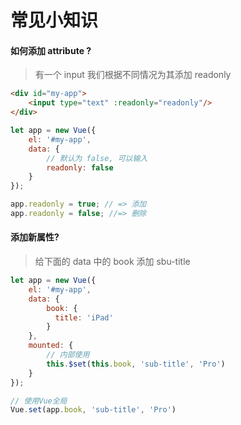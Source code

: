 # 常见小知识

#### 如何添加 attribute ?

> 有一个 input 我们根据不同情况为其添加 readonly 

```html
<div id="my-app">
    <input type="text" :readonly="readonly"/>
</div>
```

```javascript
let app = new Vue({
    el: '#my-app',
    data: {
        // 默认为 false, 可以输入
        readonly: false
    }
});

app.readonly = true; // => 添加
app.readonly = false; //=> 删除
```



#### 添加新属性?

> 给下面的 data 中的 book 添加 sbu-title

```javascript
let app = new Vue({
    el: '#my-app',
    data: {
        book: {
          title: 'iPad'
        }
    },
    mounted: {
        // 内部使用
        this.$set(this.book, 'sub-title', 'Pro')
    }
});

// 使用Vue全局
Vue.set(app.book, 'sub-title', 'Pro')
```


